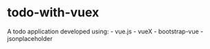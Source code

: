 # todo-with-vuex
A todo application developed using:  - vue.js  - vueX  - bootstrap-vue  - jsonplaceholder
